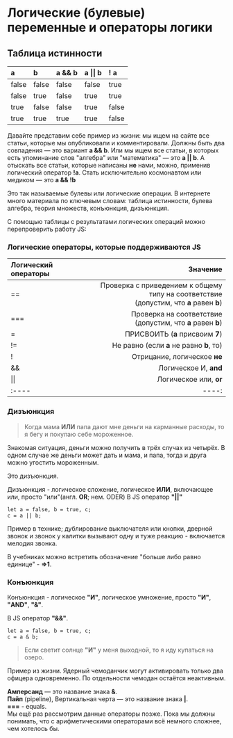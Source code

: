 # Логические (булевые) переменные и операторы логики

## Таблица истинности

|a |b |a && b |a &#124;&#124; b |! a |
|:----|:----|:----|:----|:----|
|false |false |false | false  |true |
|false |true |false | true  |true |
|true |false |false | true |false |
|true |true |true | true |false |

Давайте представим себе пример из жизни: мы ищем на сайте все статьи, которые мы опубликовали и комментировали. Должны быть два совпадения — это вариант **a && b**. Или мы ищем все статьи, в которых есть упоминание слов "алгебра" или "математика" — это **a &#124;&#124; b**. А отыскать все статьи, которые написаны **не** нами, можно, применив логический оператор **!a**. Стать исключительно космонавтом или медиком — это **a && !b**

Это так называемые булевы или логические операции. В интернете много материала по ключевым словам: таблица истинности, булева алгебра, теория множеств, конъюнкция, дизъюнкция.

С помощью таблицы с результатами логических операций можно перепроверить работу JS:


### Логические операторы, которые поддерживаются JS

|Логический операторы | Значение|
|:----|----:|
|==| Проверка с приведением к общему типу на соответствие <br> (допустим, что **a** равен **b**)|
|===| Проверка на соответствие <br> (допустим, что **a** равен **b**)|
|=| ПРИСВОИТЬ (**a** присвоим **7**)|
|!=| Не равно (если **a** не равно **b**, то)|
|!| Отрицание, логическое **не**|
|&&| Логическое И, **and**|
|&#124;&#124;| Логическое или, **or**|
|:----|----:|

### Дизъюнкция

> Когда мама **ИЛИ** папа дают мне деньги на карманные расходы, то я бегу и покупаю себе мороженное.

Знакомая ситуация, деньги можно получить в трёх случах из четырёх. В одном случае же деньги может дать и мама, и папа, тогда и друга можно угостить мороженным.

Это дизъюнкция.

Дизъюнкция - логическое сложение, логическое **ИЛИ**, включающее или, просто "или"(англ. **OR**; нем. ODER)
В JS оператор **"&#124;&#124;"**

```code
let a = false, b = true, c;
c = a || b;
```

Пример в технике; дублирование выключателя или кнопки, дверной звонок и звонок у калитки вызывают одну и туже реакцию - включается мелодия звонка.

В учебниках можно встретить обозначение "больше либо равно единице" - **=>1**.

### Конъюнкция

Конъюнкция - логическое **"И"**, логическое умножение, просто **"И"**, **"AND"**, **"&"**.

В JS оператор **"&&"**.

```code
let a = false, b = true, c;
c = a & b;
```

> Если светит солнце **"И"** у меня выходной, то я иду купаться на озеро.

Пример из жизни. Ядерный чемоданчик могут активировать только два офицера одновременно. По отдельности чемодан остаётся неактивным.


**Амперсанд** — это название знака **&**.  
**Пайп** (pipeline), Вертикальная черта — это название знака **&#124;**.  
**===** - equals.  
Мы ещё раз рассмотрим данные операторы позже. Пока мы должны  понимать, что с арифметическими операторами всё немного сложнее, чем хотелось бы.


